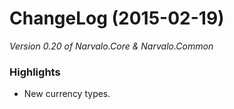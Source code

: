 ChangeLog (2015-02-19)
======================

_Version 0.20 of Narvalo.Core & Narvalo.Common_

### Highlights
- New currency types.
